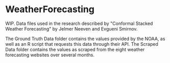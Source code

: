 # WeatherForecasting
WIP. Data files used in the research described by "Conformal Stacked Weather Forecasting" by Jelmer Neeven and Evgueni Smirnov.

The Ground Truth Data folder contains the values provided by the NOAA, as well as an R script that requests this data through their API.
The Scraped Data folder contains the values as scraped from the eight weather forecasting websites over several months.
